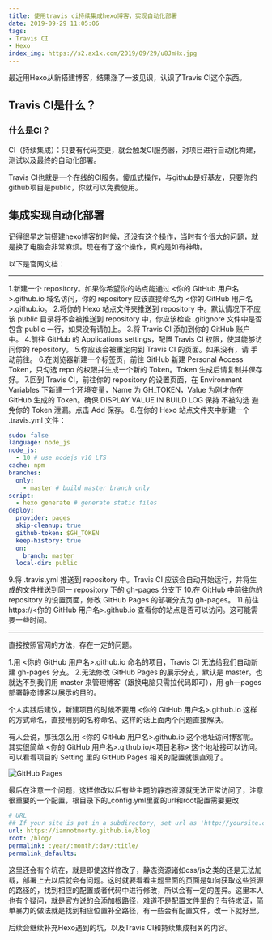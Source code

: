 ```yaml
---
title: 使用travis ci持续集成hexo博客，实现自动化部署
date: 2019-09-29 11:05:06
tags: 
- Travis CI
- Hexo
index_img: https://s2.ax1x.com/2019/09/29/u8JmHx.jpg
---
```

最近用Hexo从新搭建博客，结果涨了一波见识，认识了Travis CI这个东西。
<!-- more -->
## Travis CI是什么？
### 什么是CI？
CI（持续集成）：只要有代码变更，就会触发CI服务器，对项目进行自动化构建，测试以及最终的自动化部署。

Travis CI也就是一个在线的CI服务。傻瓜式操作，与github是好基友，只要你的github项目是public，你就可以免费使用。

## 集成实现自动化部署
记得很早之前搭建hexo博客的时候，还没有这个操作，当时有个很大的问题，就是换了电脑会非常麻烦。现在有了这个操作，真的是如有神助。

以下是官网文档：
***
1.新建一个 repository。如果你希望你的站点能通过 <你的 GitHub 用户名>.github.io 域名访问，你的 repository 应该直接命名为 <你的 GitHub 用户名>.github.io。
2.将你的 Hexo 站点文件夹推送到 repository 中。默认情况下不应该 public 目录将不会被推送到 repository 中，你应该检查 .gitignore 文件中是否包含 public 一行，如果没有请加上。
3.将 Travis CI 添加到你的 GitHub 账户中。
4.前往 GitHub 的 Applications settings，配置 Travis CI 权限，使其能够访问你的 repository。
5.你应该会被重定向到 Travis CI 的页面。如果没有，请 手动前往。
6.在浏览器新建一个标签页，前往 GitHub 新建 Personal Access Token，只勾选 repo 的权限并生成一个新的 Token。Token 生成后请复制并保存好。
7.回到 Travis CI，前往你的 repository 的设置页面，在 Environment Variables 下新建一个环境变量，Name 为 GH_TOKEN，Value 为刚才你在 GitHub 生成的 Token。确保 DISPLAY VALUE IN BUILD LOG 保持 不被勾选 避免你的 Token 泄漏。点击 Add 保存。
8.在你的 Hexo 站点文件夹中新建一个 .travis.yml 文件：
```yml
sudo: false
language: node_js
node_js:
  - 10 # use nodejs v10 LTS
cache: npm
branches:
  only:
    - master # build master branch only
script:
  - hexo generate # generate static files
deploy:
  provider: pages
  skip-cleanup: true
  github-token: $GH_TOKEN
  keep-history: true
  on:
    branch: master
  local-dir: public
```
9.将 .travis.yml 推送到 repository 中。Travis CI 应该会自动开始运行，并将生成的文件推送到同一 repository 下的 gh-pages 分支下
10.在 GitHub 中前往你的 repository 的设置页面，修改 GitHub Pages 的部署分支为 gh-pages。
11.前往 https://<你的 GitHub 用户名>.github.io 查看你的站点是否可以访问。这可能需要一些时间。
***
直接按照官网的方法，存在一定的问题。

1.用 <你的 GitHub 用户名>.github.io 命名的项目，Travis CI 无法给我们自动新建 gh-pages 分支。
2.无法修改 GitHub Pages 的展示分支，默认是 master。也就达不到我们用 master 来管理博客（跟换电脑只需拉代码即可），用 gh—pages 部署静态博客以展示的目的。

个人实践后建议，新建项目的时候不要用 <你的 GitHub 用户名>.github.io 这样的方式命名，直接用别的名称命名。这样的话上面两个问题直接解决。

有人会说，那我怎么用 <你的 GitHub 用户名>.github.io 这个地址访问博客呢。其实很简单 <你的 GitHub 用户名>.github.io/<项目名称> 这个地址接可以访问。可以看看项目的 Setting 里的 GitHub Pages 相关的配置就很直观了。

![GitHub Pages](https://s2.ax1x.com/2019/09/29/u8rM1x.md.jpg)

最后在注意一个问题，这样修改以后有些主题的静态资源就无法正常访问了，注意很重要的一个配置，根目录下的_config.yml里面的url和root配置需要更改
```yml
# URL
## If your site is put in a subdirectory, set url as 'http://yoursite.com/child' and root as '/child/'
url: https://iamnotmorty.github.io/blog
root: /blog/
permalink: :year/:month/:day/:title/
permalink_defaults:
```
这里还会有个坑在，就是即使这样修改了，静态资源诸如css/js之类的还是无法加载，部署上去以后就会有问题。这时就要看看主题里面的页面是如何获取这些资源的路径的，找到相应的配置或者代码中进行修改，所以会有一定的差异。这里本人也有个疑问，就是官方说的会添加根路径，难道不是配置文件里的？有待求证，简单暴力的做法就是找到相应位置补全路径，有一些会有配置文件，改一下就好里。

后续会继续补充Hexo遇到的坑，以及Travis CI和持续集成相关的内容。


